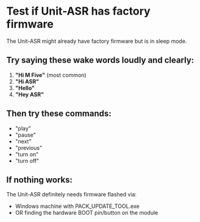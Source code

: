 # Test if Unit-ASR has factory firmware

The Unit-ASR might already have factory firmware but is in sleep mode.

## Try saying these wake words loudly and clearly:

1. **"Hi M Five"** (most common)
2. **"Hi ASR"**
3. **"Hello"**
4. **"Hey ASR"**

## Then try these commands:

- "play"
- "pause"
- "next"
- "previous"
- "turn on"
- "turn off"

## If nothing works:

The Unit-ASR definitely needs firmware flashed via:
- Windows machine with PACK_UPDATE_TOOL.exe
- OR finding the hardware BOOT pin/button on the module
